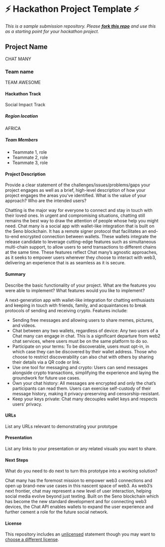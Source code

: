 
# ⚡ Hackathon Project Template ⚡
_This is a sample submission repository.
Please [__fork this repo__](https://help.github.com/articles/fork-a-repo/) and use this as a starting point for your hackathon project._

## Project Name

CHAT MANY

### Team name

TEAM AWESOME 

#### Hackathon Track

Social Impact Track

##### Region location

AFRICA

##### Team Members
- Teammate 1, role
- Teammate 2, role
- Teammate 3, role

#### Project Description
Provide a clear statement of the challenges/issues/problems/gaps your project engages as well as a brief, high-level description of how your project engages the areas you've identified. What is the value of your approach? Who are the intended users?

Chatting is the major way for everyone to connect and stay in touch with their loved ones. In urgent and compromising situations, chatting still remains the best way to draw the attention of people whose help you might need. 
Chat many is a social app with wallet-like integration that is built on the Seno blockchain.
It has a remote signer protocol that facilitates an end-to-end encrypted connection between wallets. 
These wallets integrate the release candidate to leverage cutting-edge features such as simultaneous multi-chain support, to allow users to send transactions to different chains at the same time. These features reflect Chat many’s agnostic approaches, as it seeks to empower users wherever they choose to interact with web3, delivering an experience that is as seamless as it is secure.


#### Summary
Describe the basic functionality of your project. What are the features you were able to implement? What features would you like to implement?

A next-generation app with wallet-like integration for chatting enthusiasts and keeping in touch with friends, family, and acquaintances to break protocols of sending and receiving crypto. 
Features include:
* Sending free messages and allowing users to share memes, pictures, and videos.
* Chat between any two wallets, regardless of device: Any two users of a Chat many can engage in chat. This is a significant departure from web2 chat services, where users must be on the same platform to do so.
* Participate on your terms: To be discoverable, users must opt-in, in which case they can be discovered by their wallet address. Those who choose to restrict discoverability can also chat with others by sharing their details via a QR code or link.
* Use one tool for messaging and crypto: Users can send messages alongside crypto transactions, simplifying the experience and laying the groundwork for future use cases.
* Own your chat history: All messages are encrypted and only the chat’s participants can read them. Users can exercise self-custody of their message history, making it privacy-preserving and censorship-resistant.
* Keep your keys private: Chat many decouples wallet keys and respects users’ privacy. 


#### URLs
List any URLs relevant to demonstrating your prototype



#### Presentation
List any links to your presentation or any related visuals you want to share.

#### Next Steps
What do you need to do next to turn this prototype into a working solution?

Chat many has the foremost mission to empower web3 connections and open up brand-new use cases in this nascent space of web3. As web3’s next frontier, chat may represent a new level of user interaction, helping social media evolve beyond just texting. Built on the Seno blockchain which has become the new standard development and for connecting web3 devices, the Chat API enables wallets to expand the user experience and further cement a role for the future social network.

#### License
This repository includes an [unlicensed](http://unlicense.org/) statement though you may want to [choose a different license](https://choosealicense.com/).
